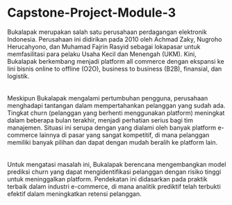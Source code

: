 # Capstone-Project-Module-3

Bukalapak merupakan salah satu perusahaan perdagangan elektronik Indonesia. Perusahaan ini didirikan pada 2010 oleh Achmad Zaky, Nugroho Herucahyono, dan Muhamad Fajrin Rasyid sebagai lokapasar untuk memfasilitasi para pelaku Usaha Kecil dan Menengah (UKM). Kini, Bukalapak berkembang menjadi platform all commerce dengan ekspansi ke lini bisnis online to offline (O2O), business to business (B2B), finansial, dan logistik.  
<br><br>
Meskipun Bukalapak mengalami pertumbuhan pengguna, perusahaan menghadapi tantangan dalam mempertahankan pelanggan yang sudah ada. Tingkat churn (pelanggan yang berhenti menggunakan platform) meningkat dalam beberapa bulan terakhir, menjadi perhatian serius bagi tim manajemen. Situasi ini serupa dengan yang dialami oleh banyak platform e-commerce lainnya di pasar yang sangat kompetitif, di mana pelanggan memiliki banyak pilihan dan dapat dengan mudah beralih ke platform lain.  
<br><br>
Untuk mengatasi masalah ini, Bukalapak berencana mengembangkan model prediksi churn yang dapat mengidentifikasi pelanggan dengan risiko tinggi untuk meninggalkan platform. Pendekatan ini didasarkan pada praktik terbaik dalam industri e-commerce, di mana analitik prediktif telah terbukti efektif dalam meningkatkan retensi pelanggan.  
